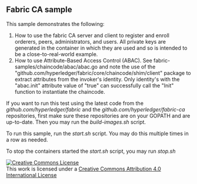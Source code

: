 ## Fabric CA sample

This sample demonstrates the following:
1) How to use the fabric CA server and client to register and enroll orderers, peers,
   administrators, and users.  All private keys are generated in the container in which they are used
   and so is intended to be a close-to-real-world example.
2) How to use Attribute-Based Access Control (ABAC). See fabric-samples/chaincode/abac/abac.go and
   note the use of the "github.com/hyperledger/fabric/core/chaincode/shim/client" package to extract
   attributes from the invoker's identity.  Only identity's with the "abac.init" attribute value of
   "true" can successfully call the "Init" function to instantiate the chaincode.

If you want to run this test using the latest code from the *github.com/hyperledger/fabric* and
the *github.com/hyperledger/fabric-ca* repositories, first make sure these repositories are on
your GOPATH and are up-to-date.  Then you may run the *build-images.sh* script.

To run this sample, run the *start.sh* script.  You may do this multiple times in a row as needed.

To stop the containers started the *start.sh* script, you may run *stop.sh*

<a rel="license" href="http://creativecommons.org/licenses/by/4.0/"><img alt="Creative Commons License" style="border-width:0" src="https://i.creativecommons.org/l/by/4.0/88x31.png" /></a><br />This work is licensed under a <a rel="license" href="http://creativecommons.org/licenses/by/4.0/">Creative Commons Attribution 4.0 International License</a>

